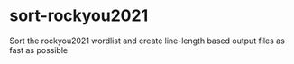 # sort-rockyou2021
Sort the rockyou2021 wordlist and create line-length based output files as fast as possible
